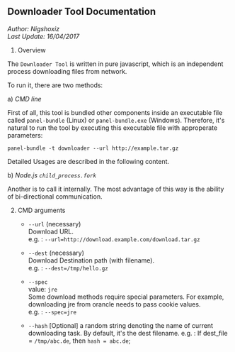 ## Downloader Tool Documentation

_Author: Nigshoxiz_   
_Last Update: 16/04/2017_  

1. Overview

The `Downloader Tool` is written in pure javascript, which is an independent process downloading files from network.

To run it, there are two methods:  

a) _CMD line_  

First of all, this tool is bundled other components inside an executable file called `panel-bundle` (Linux) or `panel-bundle.exe` (Windows). Therefore, it's natural to run the tool by executing this executable file with approperate parameters:

```
panel-bundle -t downloader --url http://example.tar.gz
```

Detailed Usages are described in the following content.

b) _Node.js `child_process.fork`_

Another is to call it internally. The most advantage of this way is the ability of bi-directional communication.

2. CMD arguments

    - `--url`  (necessary)  
    Download URL.  
    e.g. : `--url=http://download.example.com/download.tar.gz`

    - `--dest` (necessary)  
    Download Destination path (with filename).  
    e.g. : `--dest=/tmp/hello.gz`

    - `--spec`  
    value: `jre`  
    Some download methods require special parameters. For example, downloading jre from orancle needs to pass cookie values.  
    e.g. : `--spec=jre`

    - `--hash`
    [Optional] a random string denoting the name of current downloading task. By default, it's the dest filename.
    e.g. : If dest_file = `/tmp/abc.de`, then `hash = abc.de`;
